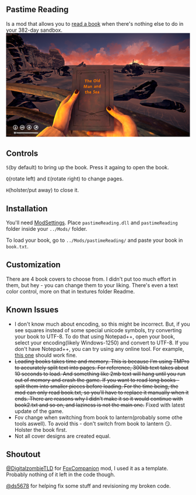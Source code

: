 ## Pastime Reading
Is a mod that allows you to [read a book](https://www.youtube.com/watch?v=MIUvKW89SgI) when there's nothing else to do in your 382-day sandbox.
![Poster](Images/Poster.png)
## Controls
`5`(by default) to bring up the book. Press it againg to open the book. 

`Q`(rotate left) and `E`(rotate right) to change pages. 

`H`(holster/put away) to close it.
## Installation
You'll need [ModSettings](https://github.com/zeobviouslyfakeacc/ModSettings/releases). 
Place `pastimeReading.dll` and `pastimeReading` folder inside your `../Mods/` folder.

To load your book, go to `../Mods/pastimeReading/` and paste your book in `book.txt`.
## Customization
There are 4 book covers to choose from. I didn't put too much effort in them, but hey - you can change them to your liking. There's even a text color control, more on that in textures folder Readme.
## Known Issues
* I don't know much about encoding, so this might be incorrect. But, if you see squares instead of some special unicode symbols, try converting your book to UTF-8. To do that using Notepad++, open your book, select your encoding(likely Windows-1250) and convert to UTF-8. If you don't have Notepad++, you can try using any online tool. For example, [this one](https://subtitletools.com/convert-text-files-to-utf8-online) should work fine.
* ~~Loading books takes time and memory. This is because I'm using TMPro to accurately split text into pages. For reference, 300kb text takes about 10 seconds to load. And something like 2mb text will hang until you run out of memory and crash the game. If you want to read long books - split them into smaller pieces before loading. For the time being, the mod can only read book.txt, so you'll have to replace it manually when it ends. There are reasons why I didn't make it so it would continue with book2.txt and so on, and laziness is not the main one.~~ Fixed with latest update of the game. 
* Fov change when switching from book to lantern(probably some othe tools aswell). To avoid this - don't switch from book to lantern :smirk:. Holster the book first.
* Not all cover designs are created equal.
## Shoutout
[@DigitalzombieTLD](https://github.com/DigitalzombieTLD) for [FoxCompanion](https://github.com/DigitalzombieTLD/FoxCompanion) mod, I used it as a template. Probably nothing of it left in the code though.

[@ds5678](https://github.com/ds5678) for helping fix some stuff and revisioning my broken code.
